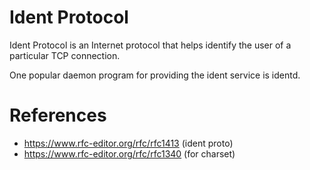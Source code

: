 # Ident Protocol
Ident Protocol is an Internet protocol that helps identify the user of a particular TCP connection.

One popular daemon program for providing the ident service is identd.
# References
- https://www.rfc-editor.org/rfc/rfc1413 (ident proto)
- https://www.rfc-editor.org/rfc/rfc1340 (for charset)

